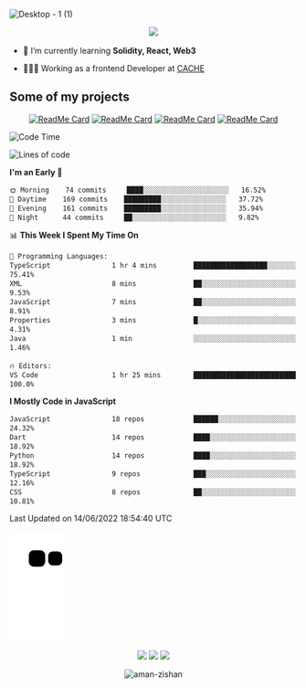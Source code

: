 


<!--
**Aman-zishan/Aman-zishan** is a ✨ _special_ ✨ repository because its `README.md` (this file) appears on your GitHub profile.-->


![Desktop - 1 (1)](https://user-images.githubusercontent.com/55238388/120219106-52faa280-c258-11eb-881b-f68df4583350.png)

<!--
<p align="center"> <a href="https://github.com/ryo-ma/github-profile-trophy"><img src="https://github-profile-trophy.vercel.app/?username=aman-zishan" alt="aman-zishan" /></a> </p> -->

<div align="center">
  
![](https://github-readme-stats.vercel.app/api?username=Aman-zishan&count_private=true&theme=dark&show_icons=true&include_all_commits=true)

</div>


- 🌱 I’m currently learning **Solidity, React, Web3**

- 👩🏻‍💻 Working as a frontend Developer at [CACHE](https://www.cache.gold)


## Some of my projects

<div align="center">

[![ReadMe Card](https://github-readme-stats.vercel.app/api/pin/?username=Aman-zishan&repo=textextractor2.0&theme=dark)](https://github.com/Aman-zishan/textextractor2.0)
[![ReadMe Card](https://github-readme-stats.vercel.app/api/pin/?username=Aman-zishan&repo=DocScanner&theme=dark)](https://github.com/Aman-zishan/DocScanner)
[![ReadMe Card](https://github-readme-stats.vercel.app/api/pin/?username=Aman-zishan&repo=textextractor&theme=dark)](https://github.com/Aman-zishan/textextractor)
[![ReadMe Card](https://github-readme-stats.vercel.app/api/pin/?username=Aman-zishan&repo=palliative-care-clinic&theme=dark)](https://github.com/Aman-zishan/palliative-care-clinic)

</div>

<!--START_SECTION:waka-->
![Code Time](http://img.shields.io/badge/Code%20Time-672%20hrs%2026%20mins-blue)

![Lines of code](https://img.shields.io/badge/From%20Hello%20World%20I%27ve%20Written-2%20Million%20lines%20of%20code-blue)

**I'm an Early 🐤** 

```text
🌞 Morning    74 commits     ████░░░░░░░░░░░░░░░░░░░░░   16.52% 
🌆 Daytime    169 commits    █████████░░░░░░░░░░░░░░░░   37.72% 
🌃 Evening    161 commits    █████████░░░░░░░░░░░░░░░░   35.94% 
🌙 Night      44 commits     ██░░░░░░░░░░░░░░░░░░░░░░░   9.82%

```


📊 **This Week I Spent My Time On** 

```text
💬 Programming Languages: 
TypeScript               1 hr 4 mins         ██████████████████░░░░░░░   75.41% 
XML                      8 mins              ██░░░░░░░░░░░░░░░░░░░░░░░   9.53% 
JavaScript               7 mins              ██░░░░░░░░░░░░░░░░░░░░░░░   8.91% 
Properties               3 mins              █░░░░░░░░░░░░░░░░░░░░░░░░   4.31% 
Java                     1 min               ░░░░░░░░░░░░░░░░░░░░░░░░░   1.46%

🔥 Editors: 
VS Code                  1 hr 25 mins        █████████████████████████   100.0%

```

**I Mostly Code in JavaScript** 

```text
JavaScript               18 repos            ██████░░░░░░░░░░░░░░░░░░░   24.32% 
Dart                     14 repos            ████░░░░░░░░░░░░░░░░░░░░░   18.92% 
Python                   14 repos            ████░░░░░░░░░░░░░░░░░░░░░   18.92% 
TypeScript               9 repos             ███░░░░░░░░░░░░░░░░░░░░░░   12.16% 
CSS                      8 repos             ██░░░░░░░░░░░░░░░░░░░░░░░   10.81%

```



 Last Updated on 14/06/2022 18:54:40 UTC
<!--END_SECTION:waka-->



  <p align="center">
  
  ![github contribution grid snake animation](https://raw.githubusercontent.com/Aman-zishan/Aman-zishan/output/github-snake.svg)

  <p align="center">
    <a href="https://www.linkedin.com/in/aman-zishan/" alt="Linkedin"><img src="https://user-images.githubusercontent.com/55238388/120218464-65c0a780-c257-11eb-9b12-3c14e8278bf5.png"></a>
    <a href="mailto:amanzishan.az@gmail.com" alt="Contact me"><img src="https://user-images.githubusercontent.com/55238388/120218600-9d2f5400-c257-11eb-93d6-92740f5ca780.png"></a>
    <a href="https://youtube.com/channel/UCIe6F1qZLZp1ON84Mv6XHSQ" alt="My site"><img src="https://user-images.githubusercontent.com/55238388/120218709-c8b23e80-c257-11eb-823d-b7260f89374e.png"></a>
  </p>
</p>

<p align="center"> <img src="https://komarev.com/ghpvc/?username=aman-zishan&label=Profile%20views&color=0e75b6&style=flat" alt="aman-zishan" /> </p>








